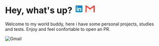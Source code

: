 # Hey, what's up? [<img src="https://github.com/alissonzampietro/alissonzampietro/blob/master/linkedin_2.svg" target="_blank" width="30" alt="Linkedin">](https://www.linkedin.com/in/alissonzampietro) [<img src="https://github.com/alissonzampietro/alissonzampietro/blob/master/gmail.svg" width="30" alt="Gmail">](mailto:alissonzampietro@gmail.com)

Welcome to my world buddy, here i have some personal projects, studies and tests.
Enjoy and feel confortable to open an PR.

<img src="https://media.giphy.com/media/9HBduC3ZIgrG8/source.gif" width="875" alt="Gmail">